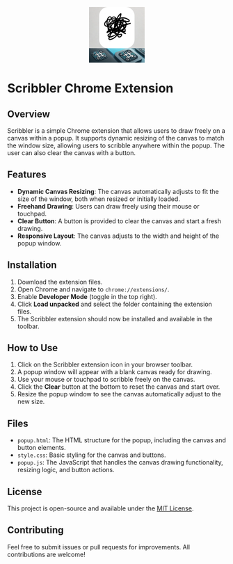 <p align="center">
  <img src="https://raw.githubusercontent.com/arunwebber/Scribbler/refs/heads/main/images/icon_128.png" alt="Centered Icon" width="128" height="128">
</p>

# Scribbler Chrome Extension

## Overview
Scribbler is a simple Chrome extension that allows users to draw freely on a canvas within a popup. It supports dynamic resizing of the canvas to match the window size, allowing users to scribble anywhere within the popup. The user can also clear the canvas with a button.

## Features
- **Dynamic Canvas Resizing**: The canvas automatically adjusts to fit the size of the window, both when resized or initially loaded.
- **Freehand Drawing**: Users can draw freely using their mouse or touchpad.
- **Clear Button**: A button is provided to clear the canvas and start a fresh drawing.
- **Responsive Layout**: The canvas adjusts to the width and height of the popup window.

## Installation
1. Download the extension files.
2. Open Chrome and navigate to `chrome://extensions/`.
3. Enable **Developer Mode** (toggle in the top right).
4. Click **Load unpacked** and select the folder containing the extension files.
5. The Scribbler extension should now be installed and available in the toolbar.

## How to Use
1. Click on the Scribbler extension icon in your browser toolbar.
2. A popup window will appear with a blank canvas ready for drawing.
3. Use your mouse or touchpad to scribble freely on the canvas.
4. Click the **Clear** button at the bottom to reset the canvas and start over.
5. Resize the popup window to see the canvas automatically adjust to the new size.

## Files
- `popup.html`: The HTML structure for the popup, including the canvas and button elements.
- `style.css`: Basic styling for the canvas and buttons.
- `popup.js`: The JavaScript that handles the canvas drawing functionality, resizing logic, and button actions.

## License
This project is open-source and available under the [MIT License](LICENSE).

## Contributing
Feel free to submit issues or pull requests for improvements. All contributions are welcome!
